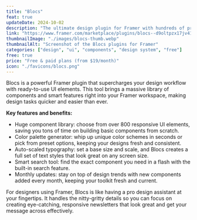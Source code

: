 ```yaml
---
title: "Blocs"
feat: true
updateDate: 2024-10-02
description: "The ultimate design plugin for Framer with hundreds of prebuilt, responsive UI elements."
link: "https://www.framer.com/marketplace/plugins/blocs--d9oltpzx17jv41rd6166x4p5z/"
thumbnailImage: "./images/blocs-thumb.webp"
thumbnailAlt: "Screenshot of the Blocs plugins for Framer"
categories: ["design", "ui", "components", "design system", "free"]
free: true
price: "Free & paid plans (from $19/month)"
icon: "./favicons/blocs.png"
---
```


Blocs is a powerful Framer plugin that supercharges your design workflow with ready-to-use UI elements. This tool brings a massive library of components and smart features right into your Framer workspace, making design tasks quicker and easier than ever.

<b>Key features and benefits:</b>

- Huge component library: choose from over 800 responsive UI elements, saving you tons of time on building basic components from scratch.
- Color palette generator: whip up unique color schemes in seconds or pick from preset options, keeping your designs fresh and consistent.
- Auto-scaled typography: set a base size and scale, and Blocs creates a full set of text styles that look great on any screen size.
- Smart search tool: find the exact component you need in a flash with the built-in search feature.
- Monthly updates: stay on top of design trends with new components added every month, keeping your toolkit fresh and current.

For designers using Framer, Blocs is like having a pro design assistant at your fingertips. It handles the nitty-gritty details so you can focus on creating eye-catching, responsive newsletters that look great and get your message across effectively.
